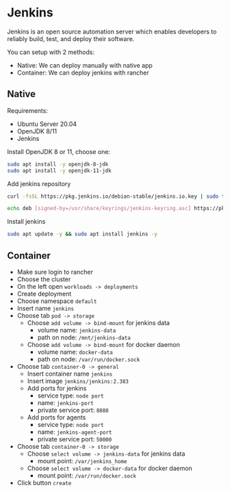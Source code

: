 # Jenkins

Jenkins is an open source automation server which enables developers to reliably build, test, and deploy their software.

You can setup with 2 methods:

- Native: We can deploy manually with native app
- Container: We can deploy jenkins with rancher

## Native

Requirements:

- Ubuntu Server 20.04
- OpenJDK 8/11
- Jenkins

Install OpenJDK 8 or 11, choose one:

```bash
sudo apt install -y openjdk-8-jdk
sudo apt install -y openjdk-11-jdk
```

Add jenkins repository

```bash
curl -fsSL https://pkg.jenkins.io/debian-stable/jenkins.io.key | sudo tee /usr/share/keyrings/jenkins-keyring.asc &gt; /dev/null
```

```bash
echo deb [signed-by=/usr/share/keyrings/jenkins-keyring.asc] https://pkg.jenkins.io/debian-stable binary/ | sudo tee /etc/apt/sources.list.d/jenkins.list &gt; /dev/null
```

Install jenkins

```bash
sudo apt update -y && sudo apt install jenkins -y
```

## Container

- Make sure login to rancher
- Choose the cluster
- On the left open `workloads -> deployments`
- Create deployment
- Choose namespace `default`
- Insert name `jenkins`
- Choose tab `pod -> storage`
  - Choose `add volume -> bind-mount` for jenkins data
    - volume name: `jenkins-data`
    - path on node: `/mnt/jenkins-data`
  - Choose `add volume -> bind-mount` for docker daemon
    - volume name: `docker-data`
    - path on node: `/var/run/docker.sock`
- Choose tab `container-0 -> general`
  - Insert container name `jenkins`
  - Insert image `jenkins/jenkins:2.383`
  - Add ports for jenkins
    - service type: `node port`
    - name: `jenkins-port`
    - private service port: `8080`
  - Add ports for agents
    - service type: `node port`
    - name: `jenkins-agent-port`
    - private service port: `50000`
- Choose tab `container-0 -> storage`
  - Choose `select volume -> jenkins-data` for jenkins data
    - mount point: `/var/jenkins_home`
  - Choose `select volume -> docker-data` for docker daemon
    - mount point: `/var/run/docker.sock`
- Click button `create`
